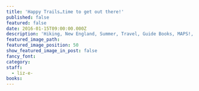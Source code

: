 ```yaml
---
title: 'Happy Trails…time to get out there!'
published: false
featured: false
date: 2016-01-15T09:00:00.000Z
description: 'Hiking, New England, Summer, Travel, Guide Books, MAPS!,'
featured_image_path:
featured_image_position: 50
show_featured_image_in_post: false
fancy_font:
category:
staff:
  - liz-e-
books:
---
```



